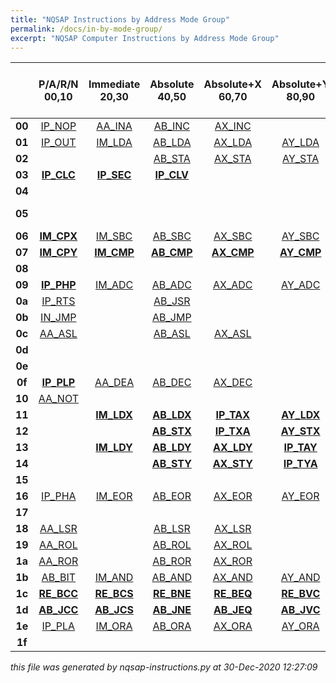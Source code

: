 ```yaml
---
title: "NQSAP Instructions by Address Mode Group"
permalink: /docs/in-by-mode-group/
excerpt: "NQSAP Computer Instructions by Address Mode Group"
---
```


|      |P/A/R/N<br />00,10  |Immediate<br />20,30  |Absolute<br />40,50  |Absolute+X<br />60,70  |Absolute+Y<br />80,90  |Indexed Indirect (X)<br />a0,b0  |Indirect Indexed (Y)<br />c0,d0  |Misc<br />e0,f0  |ALU Operation|
|:---: |:---: |:---: |:---: |:---: |:---: |:---: |:---: |:---: |:---         |
|**00**|[IP_NOP](../in-details#nop)|[AA_INA](../in-details#ina)|[AB_INC](../in-details#inc)|[AX_INC](../in-details#inc)|      |[IP_INX](../in-details#inx)|[IP_INY](../in-details#iny)|      |A plus 1     |
|**01**|[IP_OUT](../in-details#out)|[IM_LDA](../in-details#lda)|[AB_LDA](../in-details#lda)|[AX_LDA](../in-details#lda)|[AY_LDA](../in-details#lda)|[IX_LDA](../in-details#lda)|[IY_LDA](../in-details#lda)|      |             |
|**02**|      |      |[AB_STA](../in-details#sta)|[AX_STA](../in-details#sta)|[AY_STA](../in-details#sta)|[IX_STA](../in-details#sta)|[IY_STA](../in-details#sta)|      |             |
|**03**|[**IP_CLC**](../in-details#clc)|[**IP_SEC**](../in-details#sec)|[**IP_CLV**](../in-details#clv)|      |      |      |      |      |zero/ones    |
|**04**|      |      |      |      |      |      |      |      |             |
|**05**|      |      |      |      |      |      |      |      |A minus B *  |
|**06**|[**IM_CPX**](../in-details#cpx)|[IM_SBC](../in-details#sbc)|[AB_SBC](../in-details#sbc)|[AX_SBC](../in-details#sbc)|[AY_SBC](../in-details#sbc)|[IX_SBC](../in-details#sbc)|[IY_SBC](../in-details#sbc)|[**AB_CPX**](../in-details#cpx)|A minus B    |
|**07**|[**IM_CPY**](../in-details#cpy)|[**IM_CMP**](../in-details#cmp)|[**AB_CMP**](../in-details#cmp)|[**AX_CMP**](../in-details#cmp)|[**AY_CMP**](../in-details#cmp)|[**IX_CMP**](../in-details#cmp)|[**IY_CMP**](../in-details#cmp)|[**AB_CPY**](../in-details#cpy)|             |
|**08**|      |      |      |      |      |      |      |      |             |
|**09**|[**IP_PHP**](../in-details#php)|[IM_ADC](../in-details#adc)|[AB_ADC](../in-details#adc)|[AX_ADC](../in-details#adc)|[AY_ADC](../in-details#adc)|[IX_ADC](../in-details#adc)|[IY_ADC](../in-details#adc)|      |A plus B     |
|**0a**|[IP_RTS](../in-details#rts)|      |[AB_JSR](../in-details#jsr)|      |      |      |      |      |             |
|**0b**|[IN_JMP](../in-details#jmp)|      |[AB_JMP](../in-details#jmp)|      |      |      |      |      |             |
|**0c**|[AA_ASL](../in-details#asl)|      |[AB_ASL](../in-details#asl)|[AX_ASL](../in-details#asl)|      |      |      |      |A plus A     |
|**0d**|      |      |      |      |      |      |      |      |             |
|**0e**|      |      |      |      |      |      |      |      |             |
|**0f**|[**IP_PLP**](../in-details#plp)|[AA_DEA](../in-details#dea)|[AB_DEC](../in-details#dec)|[AX_DEC](../in-details#dec)|      |[IP_DEX](../in-details#dex)|[IP_DEY](../in-details#dey)|      |A minus 1    |
|**10**|[AA_NOT](../in-details#not)|      |      |      |      |      |      |      |not A        |
|**11**|      |[**IM_LDX**](../in-details#ldx)|[**AB_LDX**](../in-details#ldx)|[**IP_TAX**](../in-details#tax)|[**AY_LDX**](../in-details#ldx)|[**IP_TSX**](../in-details#tsx)|      |      |             |
|**12**|      |      |[**AB_STX**](../in-details#stx)|[**IP_TXA**](../in-details#txa)|[**AY_STX**](../in-details#stx)|[**IP_TXS**](../in-details#txs)|      |      |             |
|**13**|      |[**IM_LDY**](../in-details#ldy)|[**AB_LDY**](../in-details#ldy)|[**AX_LDY**](../in-details#ldy)|[**IP_TAY**](../in-details#tay)|      |      |      |             |
|**14**|      |      |[**AB_STY**](../in-details#sty)|[**AX_STY**](../in-details#sty)|[**IP_TYA**](../in-details#tya)|      |      |      |             |
|**15**|      |      |      |      |      |      |      |      |             |
|**16**|[IP_PHA](../in-details#pha)|[IM_EOR](../in-details#eor)|[AB_EOR](../in-details#eor)|[AX_EOR](../in-details#eor)|[AY_EOR](../in-details#eor)|[IX_EOR](../in-details#eor)|[IY_EOR](../in-details#eor)|      |A xor B      |
|**17**|      |      |      |      |      |      |      |      |             |
|**18**|[AA_LSR](../in-details#lsr)|      |[AB_LSR](../in-details#lsr)|[AX_LSR](../in-details#lsr)|      |      |      |      |             |
|**19**|[AA_ROL](../in-details#rol)|      |[AB_ROL](../in-details#rol)|[AX_ROL](../in-details#rol)|      |      |      |      |             |
|**1a**|[AA_ROR](../in-details#ror)|      |[AB_ROR](../in-details#ror)|[AX_ROR](../in-details#ror)|      |      |      |      |             |
|**1b**|[AB_BIT](../in-details#bit)|[IM_AND](../in-details#and)|[AB_AND](../in-details#and)|[AX_AND](../in-details#and)|[AY_AND](../in-details#and)|[IX_AND](../in-details#and)|[IY_AND](../in-details#and)|      |A and B      |
|**1c**|[**RE_BCC**](../in-details#bcc)|[**RE_BCS**](../in-details#bcs)|[**RE_BNE**](../in-details#bne)|[**RE_BEQ**](../in-details#beq)|[**RE_BVC**](../in-details#bvc)|[**RE_BVS**](../in-details#bvs)|[**RE_BPL**](../in-details#bpl)|[**RE_BMI**](../in-details#bmi)|             |
|**1d**|[**AB_JCC**](../in-details#jcc)|[**AB_JCS**](../in-details#jcs)|[**AB_JNE**](../in-details#jne)|[**AB_JEQ**](../in-details#jeq)|[**AB_JVC**](../in-details#jvc)|[**AB_JVS**](../in-details#jvs)|[**AB_JPL**](../in-details#jpl)|[**AB_JMI**](../in-details#jmi)|             |
|**1e**|[IP_PLA](../in-details#pla)|[IM_ORA](../in-details#ora)|[AB_ORA](../in-details#ora)|[AX_ORA](../in-details#ora)|[AY_ORA](../in-details#ora)|[IX_ORA](../in-details#ora)|[IY_ORA](../in-details#ora)|      |A or B       |
|**1f**|      |      |      |      |      |      |      |      |             |


*this file was generated by nqsap-instructions.py at 30-Dec-2020 12:27:09*
